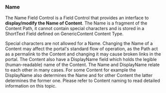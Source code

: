 ### Name

The Name Field Control is a Field Control that provides an interface to **display/modify the Name of Content**. The Name is a fragment of the Content Path, it cannot contain special characters and is stored in a ShortText Field defined on GenericContent Content Type.

Special characters are not allowed for a Name. Changing the Name of a Content may affect the portal's standard flow of operation, as the Path act as a permalink to the Content and changing it may cause broken links in the portal. The Content also have a DisplayName field which holds the legible (human-readable) name of the Content. The Name and DisplayName relate to each other in many cases. For some Content for example the DisplayName also determines the Name and for other Content the latter determines the former one. Please refer to Content naming to read detailed information on this topic.